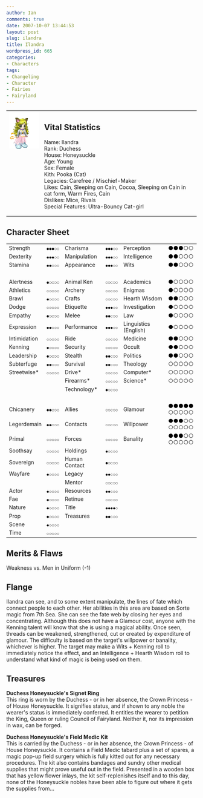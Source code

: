 ```yaml
---
author: Ian
comments: true
date: 2007-10-07 13:44:53
layout: post
slug: ilandra
title: Ilandra
wordpress_id: 665
categories:
- Characters
tags:
- Changeling
- Character
- Fairies
- Fairyland
---
```


<table border="0" cellspacing="10">
<tr>
<td valign="top"><img src="/characters/avatars/ilandra.png" /></td>
<td valign="top">
<h2>Vital Statistics</h2>
<p>Name: Ilandra<br />
Rank: Duchess<br />
House: Honeysuckle<br />
Age: Young<br />
Sex: Female<br />
Kith: Pooka (Cat)<br />
Legacies: Carefree / Mischief-Maker<br />
Likes: Cain, Sleeping on Cain, Cocoa, Sleeping on Cain in cat form, Warm Fires, Cain<br />
Dislikes: Mice, Rivals<br />
Special Features: Ultra-Bouncy Cat-girl</p></td>
</tr>
</table>
<h2>Character Sheet</h2>
<table border="0" width="100%" cellspacing="2" cellpadding="4">
<tr>
<td>Strength</td>
<td><img src="/characters/dots/3.png" /></td>
<td>Charisma</td>
<td><img src="/characters/dots/3.png" /></td>
<td>Perception</td>
<td><img src="/characters/dots/3.png" /></td>
</tr>
<tr>
<td>Dexterity</td>
<td><img src="/characters/dots/3.png" /></td>
<td>Manipulation</td>
<td><img src="/characters/dots/3.png" /></td>
<td>Intelligence</td>
<td><img src="/characters/dots/2.png" /></td>
</tr>
<tr>
<td>Stamina</td>
<td><img src="/characters/dots/2.png" /></td>
<td>Appearance</td>
<td><img src="/characters/dots/3.png" /></td>
<td>Wits</td>
<td><img src="/characters/dots/2.png" /></td>
</tr>
<tr>
<td>&nbsp;</td>
</tr>
<tr>
<td>Alertness</td>
<td><img src="/characters/dots/1.png" /></td>
<td>Animal Ken</td>
<td><img src="/characters/dots/0.png" /></td>
<td>Academics</td>
<td><img src="/characters/dots/1.png" /></td>
</tr>
<tr>
<td>Athletics</td>
<td><img src="/characters/dots/0.png" /></td>
<td>Archery</td>
<td><img src="/characters/dots/0.png" /></td>
<td>Enigmas</td>
<td><img src="/characters/dots/1.png" /></td>
</tr>
<tr>
<td>Brawl</td>
<td><img src="/characters/dots/1.png" /></td>
<td>Crafts</td>
<td><img src="/characters/dots/0.png" /></td>
<td>Hearth Wisdom</td>
<td><img src="/characters/dots/2.png" /></td>
</tr>
<tr>
<td>Dodge</td>
<td><img src="/characters/dots/0.png" /></td>
<td>Etiquette</td>
<td><img src="/characters/dots/3.png" /></td>
<td>Investigation</td>
<td><img src="/characters/dots/1.png" /></td>
</tr>
<tr>
<td>Empathy</td>
<td><img src="/characters/dots/1.png" /></td>
<td>Melee</td>
<td><img src="/characters/dots/2.png" /></td>
<td>Law</td>
<td><img src="/characters/dots/1.png" /></td>
</tr>
<tr>
<td>Expression</td>
<td><img src="/characters/dots/2.png" /></td>
<td>Performance</td>
<td><img src="/characters/dots/3.png" /></td>
<td>Linguistics (English)</td>
<td><img src="/characters/dots/1.png" /></td>
</tr>
<tr>
<td>Intimidation</td>
<td><img src="/characters/dots/0.png" /></td>
<td>Ride</td>
<td><img src="/characters/dots/0.png" /></td>
<td>Medicine</td>
<td><img src="/characters/dots/2.png" /></td>
</tr>
<tr>
<td>Kenning</td>
<td><img src="/characters/dots/1.png" /></td>
<td>Security</td>
<td><img src="/characters/dots/0.png" /></td>
<td>Occult</td>
<td><img src="/characters/dots/2.png" /></td>
</tr>
<tr>
<td>Leadership</td>
<td><img src="/characters/dots/1.png" /></td>
<td>Stealth</td>
<td><img src="/characters/dots/2.png" /></td>
<td>Politics</td>
<td><img src="/characters/dots/2.png" /></td>
</tr>
<tr>
<td>Subterfuge</td>
<td><img src="/characters/dots/2.png" /></td>
<td>Survival</td>
<td><img src="/characters/dots/2.png" /></td>
<td>Theology</td>
<td><img src="/characters/dots/0.png" /></td>
</tr>
<tr>
<td>Streetwise*</td>
<td><img src="/characters/dots/0.png" /></td>
<td>Drive*</td>
<td><img src="/characters/dots/0.png" /></td>
<td>Computer*</td>
<td><img src="/characters/dots/0.png" /></td>
</tr>
<tr>
<td></td>
<td></td>
<td>Firearms*</td>
<td><img src="/characters/dots/0.png" /></td>
<td>Science*</td>
<td><img src="/characters/dots/0.png" /></td>
</tr>
<tr>
<td></td>
<td></td>
<td>Technology*</td>
<td><img src="/characters/dots/1.png" /></td>
<td></td>
<td></td>
</tr>
<tr>
<td>&nbsp;</td>
</tr>
<tr>
<td>Chicanery</td>
<td><img src="/characters/dots/2.png" /></td>
<td>Allies</td>
<td><img src="/characters/dots/0.png" /></td>
<td>Glamour</td>
<td><img src="/characters/dots/5.png" /><img src="/characters/dots/0.png" /></td>
</tr>
<tr>
<td>Legerdemain</td>
<td><img src="/characters/dots/2.png" /></td>
<td>Contacts</td>
<td><img src="/characters/dots/0.png" /></td>
<td>Willpower</td>
<td><img src="/characters/dots/3.png" /><img src="/characters/dots/0.png" /></td>
</tr>
<tr>
<td>Primal</td>
<td><img src="/characters/dots/0.png" /></td>
<td>Forces</td>
<td><img src="/characters/dots/0.png" /></td>
<td>Banality</td>
<td><img src="/characters/dots/3.png" /><img src="/characters/dots/0.png" /></td>
</tr>
<tr>
<td>Soothsay</td>
<td><img src="/characters/dots/0.png" /></td>
<td>Holdings</td>
<td><img src="/characters/dots/1.png" /></td>
<td></td>
<td></td>
</tr>
<tr>
<td>Sovereign</td>
<td><img src="/characters/dots/0.png" /></td>
<td>Human Contact</td>
<td><img src="/characters/dots/1.png" /></td>
<td></td>
<td></td>
</tr>
<tr>
<td>Wayfare</td>
<td><img src="/characters/dots/1.png" /></td>
<td>Legacy</td>
<td><img src="/characters/dots/2.png" /></td>
<td></td>
<td></td>
</tr>
<tr>
<td></td>
<td></td>
<td>Mentor</td>
<td><img src="/characters/dots/0.png" /></td>
<td></td>
<td></td>
</tr>
<tr>
<td>Actor</td>
<td><img src="/characters/dots/1.png" /></td>
<td>Resources</td>
<td><img src="/characters/dots/2.png" /></td>
<td></td>
<td></td>
</tr>
<tr>
<td>Fae</td>
<td><img src="/characters/dots/1.png" /></td>
<td>Retinue</td>
<td><img src="/characters/dots/0.png" /></td>
<td></td>
<td></td>
</tr>
<tr>
<td>Nature</td>
<td><img src="/characters/dots/1.png" /></td>
<td>Title</td>
<td><img src="/characters/dots/4.png" /></td>
<td></td>
<td></td>
</tr>
<tr>
<td>Prop</td>
<td><img src="/characters/dots/1.png" /></td>
<td>Treasures</td>
<td><img src="/characters/dots/2.png" /></td>
<td></td>
<td></td>
</tr>
<tr>
<td>Scene</td>
<td><img src="/characters/dots/1.png" /></td>
<td></td>
<td></td>
<td></td>
<td></td>
</tr>
<tr>
<td>Time</td>
<td><img src="/characters/dots/0.png" /></td>
<td></td>
<td></td>
<td></td>
<td></td>
</tr>
</table>
<h2>Merits &amp; Flaws</h2>
<p>Weakness vs. Men in Uniform (-1)</p>
<h2>Flange</h2>
<p>Ilandra can see, and to some extent manipulate, the lines of fate which connect people to each other.  Her abilities in this area are based on Sorte magic from 7th Sea.  She can see the fate web by closing her eyes and concentrating.  Although this does not have a Glamour cost, anyone with the Kenning talent will know that she is using a magical ability.  Once seen, threads can be weakened, strengthened, cut or created by expenditure of glamour.  The difficulty is based on the target&#039;s willpower or banality, whichever is higher.  The target may make a Wits + Kenning roll to immediately notice the effect, and an Intelligence + Hearth Wisdom roll to understand what kind of magic is being used on them.</p>
<h2>Treasures</h2>
<p><b>Duchess Honeysuckle&#039;s Signet Ring</b><br />
This ring is worn by the Duchess - or in her absence, the Crown Princess - of House Honeysuckle. It signifies status, and if shown to any noble the wearer&#039;s status is immediately conferred. It entitles the wearer to petition the King, Queen or ruling Council of Fairyland. Neither it, nor its impression in wax, can be forged.</p>
<p><b>Duchess Honeysuckle&#039;s Field Medic Kit</b><br />
This is carried by the Duchess - or in her absence, the Crown Princess - of House Honeysuckle. It contains a Field Medic tabard plus a set of spares, a magic pop-up field surgery which is fully kitted out for any necessary procedures. The kit also contains bandages and sundry other medical supplies that might prove useful out in the field. Presented in a wooden box that has yellow flower inlays, the kit self-replenishes itself and to this day, none of the Honeysuckle nobles have been able to figure out where it gets the supplies from...</p>